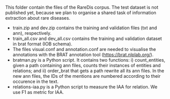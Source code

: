 This folder contain the files of the RareDis corpus. The test dataset is not published yet, because we plan to organise a shared task of information extraction about rare diseases.
- train.zip and dev.zip contains the training and validation files (txt and ann), respectively.
- train_all.csv and dev_all.csv contains the training and validation dataset in brat format (IOB schema).
- The files visual.conf and annotation.conf are needed to visualise the annotations with the BRAT annotation tool (https://brat.nlplab.org/).
- bratman.py is a Python script. It contains two functions: i) count_entities, given a path containing ann files, counts their instances of entities and relations; and ii) order_brat that gets a path rewrite all its ann files. In the new ann files, the IDs of the mentions are numbered according to their occurence in the text.
- relations-iaa.py is a Python script to measure the IAA for relation. We use F1 as metric for IAA.

